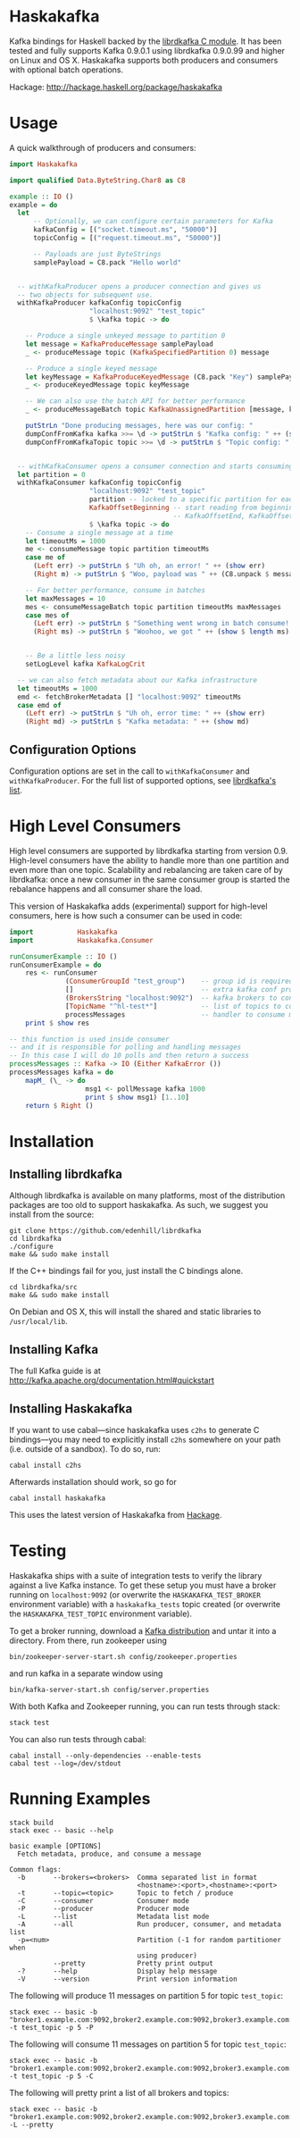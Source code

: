 # Haskakafka

Kafka bindings for Haskell backed by the
[librdkafka C module](https://github.com/edenhill/librdkafka). It has been tested and fully
supports Kafka 0.9.0.1 using librdkafka 0.9.0.99 and higher on Linux and OS X. Haskakafka supports
both producers and consumers with optional batch operations.

Hackage: http://hackage.haskell.org/package/haskakafka

# Usage
A quick walkthrough of producers and consumers:
```Haskell
import Haskakafka

import qualified Data.ByteString.Char8 as C8

example :: IO ()
example = do
  let
      -- Optionally, we can configure certain parameters for Kafka
      kafkaConfig = [("socket.timeout.ms", "50000")]
      topicConfig = [("request.timeout.ms", "50000")]

      -- Payloads are just ByteStrings
      samplePayload = C8.pack "Hello world"


  -- withKafkaProducer opens a producer connection and gives us
  -- two objects for subsequent use.
  withKafkaProducer kafkaConfig topicConfig
                    "localhost:9092" "test_topic"
                    $ \kafka topic -> do

    -- Produce a single unkeyed message to partition 0
    let message = KafkaProduceMessage samplePayload
    _ <- produceMessage topic (KafkaSpecifiedPartition 0) message

    -- Produce a single keyed message
    let keyMessage = KafkaProduceKeyedMessage (C8.pack "Key") samplePayload
    _ <- produceKeyedMessage topic keyMessage

    -- We can also use the batch API for better performance
    _ <- produceMessageBatch topic KafkaUnassignedPartition [message, keyMessage]

    putStrLn "Done producing messages, here was our config: "
    dumpConfFromKafka kafka >>= \d -> putStrLn $ "Kafka config: " ++ (show d)
    dumpConfFromKafkaTopic topic >>= \d -> putStrLn $ "Topic config: " ++ (show d)


  -- withKafkaConsumer opens a consumer connection and starts consuming
  let partition = 0
  withKafkaConsumer kafkaConfig topicConfig
                    "localhost:9092" "test_topic"
                    partition -- locked to a specific partition for each consumer
                    KafkaOffsetBeginning -- start reading from beginning (alternatively, use
                                         -- KafkaOffsetEnd, KafkaOffset or KafkaOffsetStored)
                    $ \kafka topic -> do
    -- Consume a single message at a time
    let timeoutMs = 1000
    me <- consumeMessage topic partition timeoutMs
    case me of
      (Left err) -> putStrLn $ "Uh oh, an error! " ++ (show err)
      (Right m) -> putStrLn $ "Woo, payload was " ++ (C8.unpack $ messagePayload m)

    -- For better performance, consume in batches
    let maxMessages = 10
    mes <- consumeMessageBatch topic partition timeoutMs maxMessages
    case mes of
      (Left err) -> putStrLn $ "Something went wrong in batch consume! " ++ (show err)
      (Right ms) -> putStrLn $ "Woohoo, we got " ++ (show $ length ms) ++ " messages"


    -- Be a little less noisy
    setLogLevel kafka KafkaLogCrit

  -- we can also fetch metadata about our Kafka infrastructure
  let timeoutMs = 1000
  emd <- fetchBrokerMetadata [] "localhost:9092" timeoutMs
  case emd of
    (Left err) -> putStrLn $ "Uh oh, error time: " ++ (show err)
    (Right md) -> putStrLn $ "Kafka metadata: " ++ (show md)
```

## Configuration Options
Configuration options are set in the call to `withKafkaConsumer` and `withKafkaProducer`. For
the full list of supported options, see
[librdkafka's list](https://github.com/edenhill/librdkafka/blob/master/CONFIGURATION.md).

# High Level Consumers
High level consumers are supported by librdkafka starting from version 0.9.
High-level consumers have the ability to handle more than one partition and even more than one topic.
Scalability and rebalancing are taken care of by librdkafka: once a new consumer in the same
consumer group is started the rebalance happens and all consumer share the load.

This version of Haskakafka adds (experimental) support for high-level consumers,
here is how such a consumer can be used in code:

```Haskell
import           Haskakafka
import           Haskakafka.Consumer

runConsumerExample :: IO ()
runConsumerExample = do
    res <- runConsumer
              (ConsumerGroupId "test_group")    -- group id is required
              []                                -- extra kafka conf properties
              (BrokersString "localhost:9092")  -- kafka brokers to connect to
              [TopicName "^hl-test*"]           -- list of topics to consume, supporting regex
              processMessages                   -- handler to consume messages
    print $ show res

-- this function is used inside consumer
-- and it is responsible for polling and handling messages
-- In this case I will do 10 polls and then return a success
processMessages :: Kafka -> IO (Either KafkaError ())
processMessages kafka = do
    mapM_ (\_ -> do
                   msg1 <- pollMessage kafka 1000
                   print $ show msg1) [1..10]
    return $ Right ()

```

# Installation

## Installing librdkafka

Although librdkafka is available on many platforms, most of
the distribution packages are too old to support haskakafka.
As such, we suggest you install from the source:

    git clone https://github.com/edenhill/librdkafka
    cd librdkafka
    ./configure
    make && sudo make install

If the C++ bindings fail for you, just install the C bindings alone.

    cd librdkafka/src
    make && sudo make install

On Debian and OS X, this will install the shared and static libraries to `/usr/local/lib`.

## Installing Kafka

The full Kafka guide is at http://kafka.apache.org/documentation.html#quickstart

## Installing Haskakafka

If you want to use cabal—since haskakafka uses `c2hs` to generate C bindings—you may need to
explicitly install `c2hs` somewhere on your path (i.e. outside of a sandbox).
To do so, run:

    cabal install c2hs

Afterwards installation should work, so go for

    cabal install haskakafka

This uses the latest version of Haskakafka from [Hackage](http://hackage.haskell.org/package/haskakafka).

# Testing

Haskakafka ships with a suite of integration tests to verify the library against
a live Kafka instance. To get these setup you must have a broker running
on `localhost:9092` (or overwrite the `HASKAKAFKA_TEST_BROKER` environment variable)
with a `haskakafka_tests` topic created (or overwrite the `HASKAKAFKA_TEST_TOPIC`
environment variable).

To get a broker running, download a [Kafka distribution](http://kafka.apache.org/downloads.html)
and untar it into a directory. From there, run zookeeper using

    bin/zookeeper-server-start.sh config/zookeeper.properties

and run kafka in a separate window using

    bin/kafka-server-start.sh config/server.properties

With both Kafka and Zookeeper running, you can run tests through stack:

    stack test

You can also run tests through cabal:

    cabal install --only-dependencies --enable-tests
    cabal test --log=/dev/stdout

# Running Examples

    stack build
    stack exec -- basic --help

```
basic example [OPTIONS]
  Fetch metadata, produce, and consume a message

Common flags:
  -b       --brokers=<brokers>  Comma separated list in format
                                <hostname>:<port>,<hostname>:<port>
  -t       --topic=<topic>      Topic to fetch / produce
  -C       --consumer           Consumer mode
  -P       --producer           Producer mode
  -L       --list               Metadata list mode
  -A       --all                Run producer, consumer, and metadata list
  -p=<num>                      Partition (-1 for random partitioner when
                                using producer)
           --pretty             Pretty print output
  -?       --help               Display help message
  -V       --version            Print version information
```

The following will produce 11 messages on partition 5 for topic `test_topic`:

    stack exec -- basic -b "broker1.example.com:9092,broker2.example.com:9092,broker3.example.com:9092" -t test_topic -p 5 -P

The following will consume 11 messages on partition 5 for topic `test_topic`:

    stack exec -- basic -b "broker1.example.com:9092,broker2.example.com:9092,broker3.example.com:9092" -t test_topic -p 5 -C

The following will pretty print a list of all brokers and topics:

    stack exec -- basic -b "broker1.example.com:9092,broker2.example.com:9092,broker3.example.com:9092" -L --pretty



